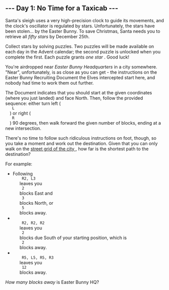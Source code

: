 <article class="day-desc">
 <h2>
  --- Day 1: No Time for a Taxicab ---
 </h2>
 <p>
  Santa's sleigh uses a
  <span title="An atomic clock is too inaccurate; he might end up in a wall!">
   very high-precision clock
  </span>
  to guide its movements, and the clock's oscillator is regulated by stars. Unfortunately, the stars have been stolen... by the Easter Bunny.  To save Christmas, Santa needs you to retrieve all
  <em class="star">
   fifty stars
  </em>
  by December 25th.
 </p>
 <p>
  Collect stars by solving puzzles.  Two puzzles will be made available on each day in the Advent calendar; the second puzzle is unlocked when you complete the first.  Each puzzle grants
  <em class="star">
   one star
  </em>
  . Good luck!
 </p>
 <p>
  You're airdropped near
  <em>
   Easter Bunny Headquarters
  </em>
  in a city somewhere.  "Near", unfortunately, is as close as you can get - the instructions on the Easter Bunny Recruiting Document the Elves intercepted start here, and nobody had time to work them out further.
 </p>
 <p>
  The Document indicates that you should start at the given coordinates (where you just landed) and face North.  Then, follow the provided sequence: either turn left (
  <code>
   L
  </code>
  ) or right (
  <code>
   R
  </code>
  ) 90 degrees, then walk forward the given number of blocks, ending at a new intersection.
 </p>
 <p>
  There's no time to follow such ridiculous instructions on foot, though, so you take a moment and work out the destination.  Given that you can only walk on the
  <a href="https://en.wikipedia.org/wiki/Taxicab_geometry">
   street grid of the city
  </a>
  , how far is the shortest path to the destination?
 </p>
 <p>
  For example:
 </p>
 <ul>
  <li>
   Following
   <code>
    R2, L3
   </code>
   leaves you
   <code>
    2
   </code>
   blocks East and
   <code>
    3
   </code>
   blocks North, or
   <code>
    5
   </code>
   blocks away.
  </li>
  <li>
   <code>
    R2, R2, R2
   </code>
   leaves you
   <code>
    2
   </code>
   blocks due South of your starting position, which is
   <code>
    2
   </code>
   blocks away.
  </li>
  <li>
   <code>
    R5, L5, R5, R3
   </code>
   leaves you
   <code>
    12
   </code>
   blocks away.
  </li>
 </ul>
 <p>
  <em>
   How many blocks away
  </em>
  is Easter Bunny HQ?
 </p>
</article>
